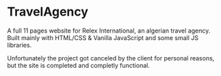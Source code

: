 # TravelAgency
A full 11 pages website for Relex International, an algerian travel agency. Built mainly with HTML/CSS & Vanilla JavaScript and some small JS libraries.

Unfortunately the project got canceled by the client for personal reasons, but the site is completed and completly functional.
